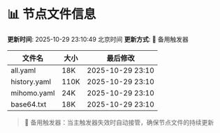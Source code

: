 # 📊 节点文件信息

**更新时间**: 2025-10-29 23:10:49 北京时间
**更新方式**: 🔄 备用触发器

| 文件名 | 大小 | 最后修改 |
|--------|------|----------|
| all.yaml | 18K | 2025-10-29 23:10 |
| history.yaml | 110K | 2025-10-29 23:10 |
| mihomo.yaml | 24K | 2025-10-29 23:10 |
| base64.txt | 18K | 2025-10-29 23:10 |

> 🔄 备用触发器：当主触发器失效时自动接管，确保节点文件的持续更新
